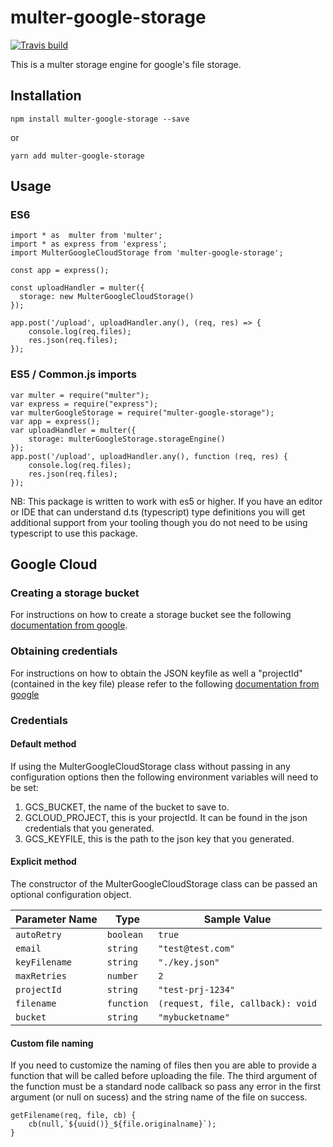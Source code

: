 # multer-google-storage
[![Travis build](https://img.shields.io/travis/ARozar/multer-google-storage.svg)](https://travis-ci.org/ARozar/multer-google-storage/)

This is a multer storage engine for google's file storage.

## Installation
    npm install multer-google-storage --save

or

    yarn add multer-google-storage


## Usage
### ES6

    import * as  multer from 'multer';
    import * as express from 'express';
    import MulterGoogleCloudStorage from 'multer-google-storage';

    const app = express();

    const uploadHandler = multer({
      storage: new MulterGoogleCloudStorage()
    });

    app.post('/upload', uploadHandler.any(), (req, res) => {
        console.log(req.files);
        res.json(req.files);
    });

### ES5 / Common.js imports

    var multer = require("multer");
    var express = require("express");
    var multerGoogleStorage = require("multer-google-storage");
    var app = express();
    var uploadHandler = multer({
        storage: multerGoogleStorage.storageEngine()
    });
    app.post('/upload', uploadHandler.any(), function (req, res) {
        console.log(req.files);
        res.json(req.files);
    });

NB: This package is written to work with es5 or higher.  If you have an editor or IDE that can understand d.ts (typescript) type definitions you will get additional support from your tooling though you do not need to be using typescript to use this package.

## Google Cloud
### Creating a storage bucket
For instructions on how to create a storage bucket see the following [documentation from google](https://cloud.google.com/storage/docs/creating-buckets#storage-create-bucket-console).

### Obtaining credentials
For instructions on how to obtain the JSON keyfile as well a "projectId" (contained in the key file) please refer to the following [documentation from google](https://googlecloudplatform.github.io/google-cloud-node/#/docs/google-cloud/0.56.0/guides/authentication.)
### Credentials
#### Default method
If using the MulterGoogleCloudStorage class without passing in any configuration options then the following environment variables will need to be set:
1. GCS_BUCKET, the name of the bucket to save to.
2. GCLOUD_PROJECT, this is your projectId.  It can be found in the json credentials that you generated.
3. GCS_KEYFILE, this is the path to the json key that you generated.

#### Explicit method
The constructor of the MulterGoogleCloudStorage class can be passed an optional configuration object.

| Parameter Name | Type | Sample Value |
|---|---|---|
|`autoRetry`|`boolean`| `true`|
|`email`|`string`|`"test@test.com"`|
|`keyFilename`|`string`|`"./key.json"`|
|`maxRetries`|`number`|`2`|
|`projectId`|`string`|`"test-prj-1234"`|
|`filename`| `function`|`(request, file, callback): void`|
|`bucket`|`string`|`"mybucketname"`|

#### Custom file naming
If you need to customize the naming of files then you are able to provide a function that will be called before uploading the file.  The third argument of the function must be a standard node callback so pass any error in the first argument (or null on sucess) and the string name of the file on success.

	getFilename(req, file, cb) {
    	cb(null,`${uuid()}_${file.originalname}`);
	}

